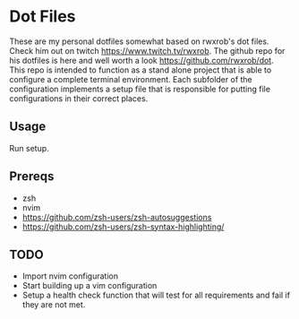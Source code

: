 # Dot Files

These are my personal dotfiles somewhat based on rwxrob's dot files.  Check him 
out on twitch https://www.twitch.tv/rwxrob. The github repo for his dotfiles 
is here and well worth a look https://github.com/rwxrob/dot. This repo is 
intended to function as a stand alone project that is able to configure 
a complete terminal environment. Each subfolder of the configuration implements
a setup file that is responsible for putting file configurations in their 
correct places.

## Usage 

Run setup. 

## Prereqs
 * zsh
 * nvim
 * https://github.com/zsh-users/zsh-autosuggestions
 * https://github.com/zsh-users/zsh-syntax-highlighting/


## TODO 
 * Import nvim configuration
 * Start building up a vim configuration
 * Setup a health check function that will test for all requirements and fail
   if they are not met.
  

